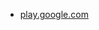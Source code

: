 * [play.google.com](https://play.google.com/store/apps/details?id=com.google.android.apps.authenticator2)
